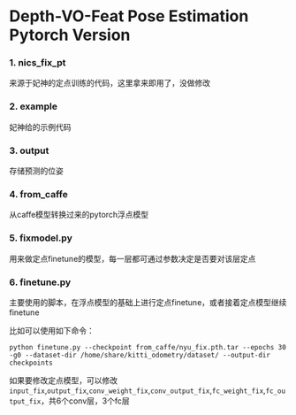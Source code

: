 # Depth-VO-Feat Pose Estimation Pytorch Version

### 1. nics_fix_pt

来源于妃神的定点训练的代码，这里拿来即用了，没做修改

### 2. example

妃神给的示例代码

### 3.  output

存储预测的位姿

### 4. from_caffe

从caffe模型转换过来的pytorch浮点模型

### 5. fixmodel.py

用来做定点finetune的模型，每一层都可通过参数决定是否要对该层定点

### 6. finetune.py

主要使用的脚本，在浮点模型的基础上进行定点finetune，或者接着定点模型继续finetune

比如可以使用如下命令：

`python finetune.py --checkpoint from_caffe/nyu_fix.pth.tar --epochs 30 -g0 --dataset-dir /home/share/kitti_odometry/dataset/ --output-dir checkpoints`

如果要修改定点模型，可以修改`input_fix`,`output_fix`,`conv_weight_fix`,`conv_output_fix`,`fc_weight_fix`,`fc_output_fix`，共6个conv层，3个fc层

